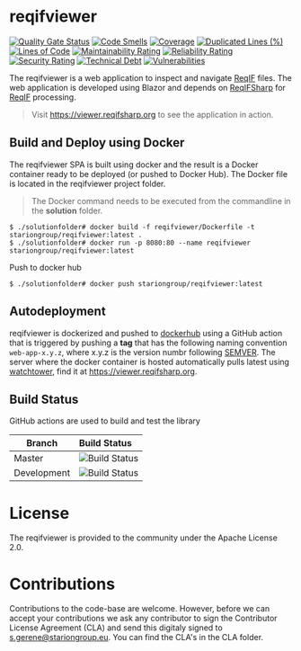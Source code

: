 # reqifviewer

[![Quality Gate Status](https://sonarcloud.io/api/project_badges/measure?project=STARIONGROUP_reqifviewer&metric=alert_status)](https://sonarcloud.io/summary/new_code?id=STARIONGROUP_reqifviewer)
[![Code Smells](https://sonarcloud.io/api/project_badges/measure?project=STARIONGROUP_reqifviewer&metric=code_smells)](https://sonarcloud.io/summary/new_code?id=STARIONGROUP_reqifviewer)
[![Coverage](https://sonarcloud.io/api/project_badges/measure?project=STARIONGROUP_reqifviewer&metric=coverage)](https://sonarcloud.io/summary/new_code?id=STARIONGROUP_reqifviewer)
[![Duplicated Lines (%)](https://sonarcloud.io/api/project_badges/measure?project=STARIONGROUP_reqifviewer&metric=duplicated_lines_density)](https://sonarcloud.io/summary/new_code?id=STARIONGROUP_reqifviewer)
[![Lines of Code](https://sonarcloud.io/api/project_badges/measure?project=STARIONGROUP_reqifviewer&metric=ncloc)](https://sonarcloud.io/summary/new_code?id=STARIONGROUP_reqifviewer)
[![Maintainability Rating](https://sonarcloud.io/api/project_badges/measure?project=STARIONGROUP_reqifviewer&metric=sqale_rating)](https://sonarcloud.io/summary/new_code?id=STARIONGROUP_reqifviewer)
[![Reliability Rating](https://sonarcloud.io/api/project_badges/measure?project=STARIONGROUP_reqifviewer&metric=reliability_rating)](https://sonarcloud.io/summary/new_code?id=STARIONGROUP_reqifviewer)
[![Security Rating](https://sonarcloud.io/api/project_badges/measure?project=STARIONGROUP_reqifviewer&metric=security_rating)](https://sonarcloud.io/summary/new_code?id=STARIONGROUP_reqifviewer)
[![Technical Debt](https://sonarcloud.io/api/project_badges/measure?project=STARIONGROUP_reqifviewer&metric=sqale_index)](https://sonarcloud.io/summary/new_code?id=STARIONGROUP_reqifviewer)
[![Vulnerabilities](https://sonarcloud.io/api/project_badges/measure?project=STARIONGROUP_reqifviewer&metric=vulnerabilities)](https://sonarcloud.io/summary/new_code?id=STARIONGROUP_reqifviewer)

The reqifviewer is a web application to inspect and navigate [ReqIF](https://www.omg.org/spec/ReqIF/1.2/About-ReqIF/) files. The web application is developed using Blazor and depends on [ReqIFSharp](https://reqifsharp.org) for [ReqIF](https://www.omg.org/spec/ReqIF/1.2/About-ReqIF/) processing. 

> Visit https://viewer.reqifsharp.org to see the application in action.

## Build and Deploy using Docker

The reqifviewer SPA is built using docker and the result is a Docker container ready to be deployed (or pushed to Docker Hub). The Docker file is located in the reqifviewer project folder.

> The Docker command needs to be executed from the commandline in the **solution** folder.

```
$ ./solutionfolder# docker build -f reqifviewer/Dockerfile -t stariongroup/reqifviewer:latest .
$ ./solutionfolder# docker run -p 8080:80 --name reqifviewer stariongroup/reqifviewer:latest
```

Push to docker hub

```
$ ./solutionfolder# docker push stariongroup/reqifviewer:latest
```

## Autodeployment

reqifviewer is dockerized and pushed to [dockerhub](https://hub.docker.com/repository/docker/STARIONGROUP/reqifviewer) using a GitHub action that is triggered by pushing a **tag** that has the following naming convention `web-app-x.y.z`, where x.y.z is the version numbr following [SEMVER](https://semver.org/). The server where the docker container is hosted automatically pulls latest using [watchtower](https://github.com/containrrr/watchtower), find it at https://viewer.reqifsharp.org.

## Build Status

GitHub actions are used to build and test the library

Branch | Build Status
------- | :------------
Master | ![Build Status](https://github.com/STARIONGROUP/reqifviewer/actions/workflows/CodeQuality.yml/badge.svg?branch=master)
Development | ![Build Status](https://github.com/STARIONGROUP/reqifviewer/actions/workflows/CodeQuality.yml/badge.svg?branch=development)

# License

The reqifviewer is provided to the community under the Apache License 2.0.

# Contributions

Contributions to the code-base are welcome. However, before we can accept your contributions we ask any contributor to sign the Contributor License Agreement (CLA) and send this digitaly signed to s.gerene@stariongroup.eu. You can find the CLA's in the CLA folder.